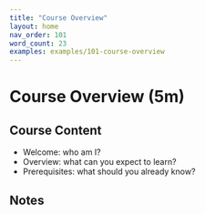 ```yaml
---
title: "Course Overview"
layout: home
nav_order: 101
word_count: 23
examples: examples/101-course-overview
---
```

# Course Overview (5m)

## Course Content

- Welcome: who am I?
- Overview: what can you expect to learn?  
- Prerequisites: what should you already know?

## Notes












